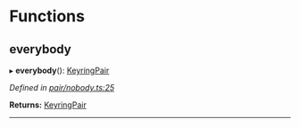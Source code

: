 

# Functions

<a id="everybody"></a>

##  everybody

▸ **everybody**(): [KeyringPair](_types_.md#keyringpair)

*Defined in [pair/nobody.ts:25](https://github.com/polkadot-js/common/blob/2be211c/packages/keyring/src/pair/nobody.ts#L25)*

**Returns:** [KeyringPair](_types_.md#keyringpair)

___

